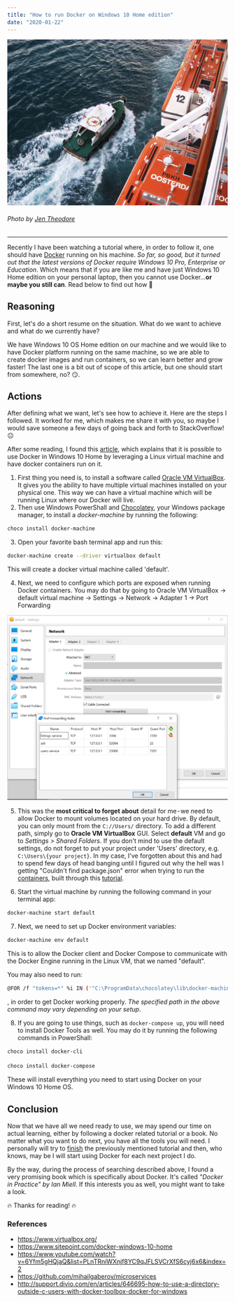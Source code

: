 ```yaml
---
title: "How to run Docker on Windows 10 Home edition"
date: "2020-01-22"
---
```



![Docker on Windows 10 Home](./head-image.jpeg)
###### Photo by [Jen Theodore](https://medium.com/r/?url=https%3A%2F%2Funsplash.com%2F%40jentheodore%3Futm_source%3Dunsplash%26utm_medium%3Dreferral%26utm_content%3DcreditCopyText)
---

Recently I have been watching a tutorial where, in order to follow it, one should have [Docker](https://docs.docker.com/docker-for-windows/install/) running on his machine. _So far, so good, but it turned out that the latest versions of Docker require Windows 10 Pro, Enterprise or Education_. Which means that if you are like me and have just Windows 10 Home edition on your personal laptop, then you cannot use Docker…__or maybe you still can__. Read below to find out how 📑

## Reasoning
First, let's do a short resume on the situation. What do we want to achieve and what do we currently have?

We have Windows 10 OS Home edition on our machine and we would like to have Docker platform running on the same machine, so we are able to create docker images and run containers, so we can learn better and grow faster! The last one is a bit out of scope of this article, but one should start from somewhere, no? 😏.

## Actions
After defining what we want, let's see how to achieve it. Here are the steps I followed. It worked for me, which makes me share it with you, so maybe I would save someone a few days of going back and forth to StackOverflow! 😐

After some reading, I found this [article](http://support.divio.com/en/articles/646695-how-to-use-a-directory-outside-c-users-with-docker-toolbox-docker-for-windows), which explains that it is possible to use Docker in Windows 10 Home by leveraging a Linux virtual machine and have docker containers run on it.

1. First thing you need is, to install a software called [Oracle VM VirtualBox](https://www.virtualbox.org/). It gives you the ability to have multiple virtual machines installed on your physical one. This way we can have a virtual machine which will be running Linux where our Docker will live.
2. Then use Windows PowerShall and [Chocolatey](https://chocolatey.org/), your Windows package manager, to install a _docker-machine_ by running the following:

```bash
choco install docker-machine
```

3. Open your favorite bash terminal app and run this:
```bash
docker-machine create --driver virtualbox default
```

This will create a docker virtual machine called 'default'.

4. Next, we need to configure which ports are exposed when running Docker containers. You may do that by going to Oracle VM VirtualBox -> default virtual machine -> Settings -> Network -> Adapter 1 -> Port Forwarding

![VirtualBox Port Forwarding](./port-forwarding.png)

5. This was the __most critical to forget about__ detail for me - we need to allow Docker to mount volumes located on your hard drive. By default, you can only mount from the ```C://Users/``` directory. To add a different path, simply go to __Oracle VM VirtualBox__ GUI. Select __default__ VM and go to _Settings > Shared Folders_. If you don't mind to use the default settings, do not forget to put your project under 'Users' directory, e.g. ```C:\Users\{your project}```. In my case, I've forgotten about this and had to spend few days of head banging until I figured out why the hell was I getting "Couldn't find package.json" error when trying to run the [containers](https://github.com/mihailgaberov/microservices), built through this [tutorial](https://www.youtube.com/watch?v=6Yfm5gHQjaQ&list=PLnTRniWXnjf8YC9qJFLSVCrXfS6cyj6x6&index=2).

6. Start the virtual machine by running the following command in your terminal app:
```bash
docker-machine start default
```

7. Next, we need to set up Docker environment variables:
```bash
docker-machine env default
```

This is to allow the Docker client and Docker Compose to communicate with the Docker Engine running in the Linux VM, that we named "default".

You may also need to run:
```bash
@FOR /f "tokens=*" %i IN ('"C:\ProgramData\chocolatey\lib\docker-machine\bin\docker-machine.exe" env') DO @%i
```

, in order to get Docker working properly. _The specified path in the above command may vary depending on your setup_.

8. If you are going to use things, such as ```docker-compose up```, you will need to install Docker Tools as well. You may do it by running the following commands in PowerShall:
```bash
choco install docker-cli

choco install docker-compose
```

These will install everything you need to start using Docker on your Windows 10 Home OS.

## Conclusion

Now that we have all we need ready to use, we may spend our time on actual learning, either by following a docker related tutorial or a book. No matter what you want to do next, you have all the tools you will need. I personally will try to [finish](https://github.com/mihailgaberov/microservices) the previously mentioned tutorial and then, who knows, may be I will start using Docker for each next project I do.

By the way, during the process of searching described above, I found a very promising book which is specifically about Docker. It's called _"Docker in Practice" by Ian Miell_. If this interests you as well, you might want to take a look.

🔥 Thanks for reading! 🔥

### References
- https://www.virtualbox.org/
- https://www.sitepoint.com/docker-windows-10-home
- https://www.youtube.com/watch?v=6Yfm5gHQjaQ&list=PLnTRniWXnjf8YC9qJFLSVCrXfS6cyj6x6&index=2
- https://github.com/mihailgaberov/microservices
- http://support.divio.com/en/articles/646695-how-to-use-a-directory-outside-c-users-with-docker-toolbox-docker-for-windows
